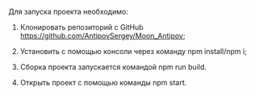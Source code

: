 Для запуска проекта необходимо:

1) Клонировать репозиторий с GitHub https://github.com/AntipovSergey/Moon_Antipov;

2) Установить с помощью консоли через команду npm install/npm i;

3) Сборка проекта запускается командой npm run build.

4) Открыть проект с помощью команды npm start.


